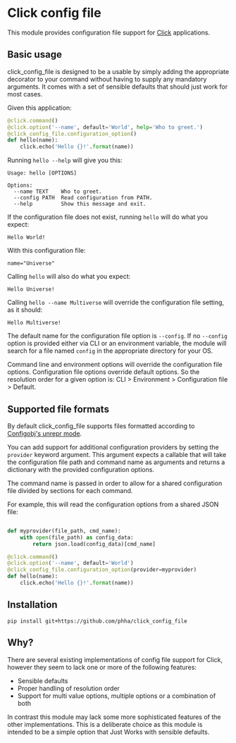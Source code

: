 Click config file
=================

This module provides configuration file support for
[Click](http://click.pocoo.org/5/) applications.

Basic usage
-----------

click_config_file is designed to be a usable by simply adding the
appropriate decorator to your command without having to supply any
mandatory arguments.
It comes with a set of sensible defaults that should just work for
most cases.

Given this application:

```python
@click.command()
@click.option('--name', default='World', help='Who to greet.')
@click_config_file.configuration_option()
def hello(name):
    click.echo('Hello {}!'.format(name))
```

Running `hello --help` will give you this:

```
Usage: hello [OPTIONS]

Options:
  --name TEXT    Who to greet.
  --config PATH  Read configuration from PATH.
  --help         Show this message and exit.
```

If the configuration file does not exist, running `hello` will do what you
expect:

```
Hello World!
```

With this configuration file:

```
name="Universe"
```

Calling `hello` will also do what you expect:

```
Hello Universe!
```

Calling `hello --name Multiverse` will override the configuration file
setting, as it should:

```
Hello Multiverse!
```

The default name for the configuration file option is `--config`.
If no `--config` option is provided either via CLI or an environment
variable, the module will search for a file named `config` in the
appropriate directory for your OS.

Command line and environment options will override the configuration
file options. Configuration file options override default options. So
the resolution order for a given option is:
CLI > Environment > Configuration file > Default.

Supported file formats
----------------------

By default click_config_file supports files formatted according to
[Configobj's unrepr mode](http://configobj.readthedocs.io/en/latest/configobj.html#unrepr-mode).

You can add support for additional configuration providers by setting the `provider` keyword
argument. This argument expects a callable that will take the configuration file path and
command name as arguments and returns a dictionary with the provided configuration options.

The command name is passed in order to allow for a shared configuration file divided by sections
for each command.

For example, this will read the configuration options from a shared JSON file:

```python

def myprovider(file_path, cmd_name):
    with open(file_path) as config_data:
        return json.load(config_data)[cmd_name]

@click.command()
@click.option('--name', default='World')
@click_config_file.configuration_option(provider=myprovider)
def hello(name):
    click.echo('Hello {}!'.format(name))
```

Installation
------------

`pip install git+https://github.com/phha/click_config_file`

Why?
----

There are several existing implementations of config file support for Click,
however they seem to lack one or more of the following features:

* Sensible defaults
* Proper handling of resolution order
* Support for multi value options, multiple options or a combination of both

In contrast this module may lack some more sophisticated features of the
other implementations. This is a deliberate choice as this module is intended
to be a simple option that Just Works with sensible defaults.
